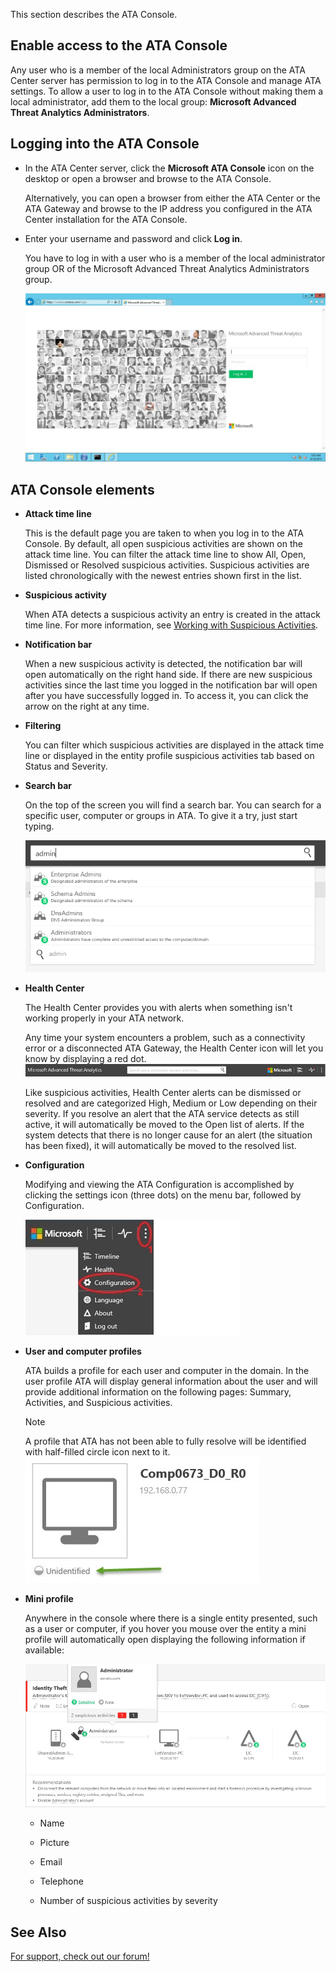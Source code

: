 This section describes the ATA Console.

## Enable access to the ATA Console
Any user who is a member of the local Administrators group on the ATA Center server has permission to log in to the ATA Console and manage ATA settings. 
To allow a user to log in to the ATA Console without making them a local administrator, add them to the local group: **Microsoft Advanced Threat Analytics Administrators**.

## Logging into the ATA Console

- In the ATA Center server, click the **Microsoft ATA Console**  icon on the desktop or open a browser and browse to the ATA Console.

   Alternatively, you can open a browser from either the ATA Center or the ATA Gateway and browse to the IP address you configured in the ATA Center installation for the ATA Console.

- Enter your username and password and click **Log in**.

   You have to log in with a user who is a member of the local administrator group OR of the  Microsoft Advanced Threat Analytics Administrators group.

   ![](../Image/ATA_log_in_screen.jpg)

## ATA Console elements

- **Attack time line**

   This is the default page you are taken to when you log in to the ATA Console. By default, all open suspicious activities are shown on the attack time line. You can filter the attack time line to show All, Open, Dismissed or Resolved suspicious activities. Suspicious activities are listed chronologically with the newest entries shown first in the list.

- **Suspicious activity**

   When ATA detects a suspicious activity an entry is created in the attack time line. For more information, see [Working with Suspicious Activities](../Topic/Working_with_Suspicious_Activities.md).

- **Notification bar**

   When a new suspicious activity is detected, the notification bar will open automatically on the right hand side. If there are new suspicious activities since the last time you logged in the notification bar will open after you have successfully logged in. To access it, you can click the arrow on the right at any time.

- **Filtering**

   You can filter which suspicious activities are displayed in the attack time line or displayed in the entity profile suspicious activities tab based on Status and Severity.

- **Search bar**

   On the top of the screen you will find a search bar. You can search for a specific user, computer or groups in ATA. To give it a try, just start typing.

   ![](../Image/ATA_console_search.png)

- **Health Center**

   The Health Center provides you with alerts when something isn't working properly in your ATA network.

   Any time your system encounters a problem, such as a connectivity error or a disconnected ATA Gateway, the Health Center icon will let you know by displaying a red dot. ![](../Image/ATA_Health_Center_Alert_red_dot.png)

   Like suspicious activities, Health Center alerts can be dismissed or resolved and are categorized High, Medium or Low depending on their severity. If you resolve an alert that the ATA service detects as still active, it will automatically be moved to the Open list of alerts. If the system detects that there is no longer cause for an alert (the situation has been fixed), it will automatically be moved to the resolved list.

- **Configuration**

   Modifying and viewing the ATA Configuration is accomplished by clicking the settings icon (three dots) on the menu bar, followed by Configuration.

   ![](../Image/ATA_config_icon.JPG)

- **User and computer profiles**

   ATA builds a profile for each user and computer in the domain. In the user profile ATA will display general information about the user and will provide additional information on the following pages: Summary, Activities, and Suspicious activities.

   > [!NOTE]
   > A profile that ATA has not been able to fully resolve will be identified with half-filled circle icon next to it.![](../Image/ATA_Unresolved_Profile.jpg)

- **Mini profile**

   Anywhere in the console where there is a single entity presented, such as a user or computer, if you hover you mouse over the entity a mini profile will automatically open displaying the following information if available:

   ![](../Image/ATA_mini_profile.jpg)

   - Name

   - Picture

   - Email

   - Telephone

   - Number of suspicious activities by severity

## See Also
[For support, check out our forum!](https://social.technet.microsoft.com/Forums/security/en-US/home?forum=mata)

